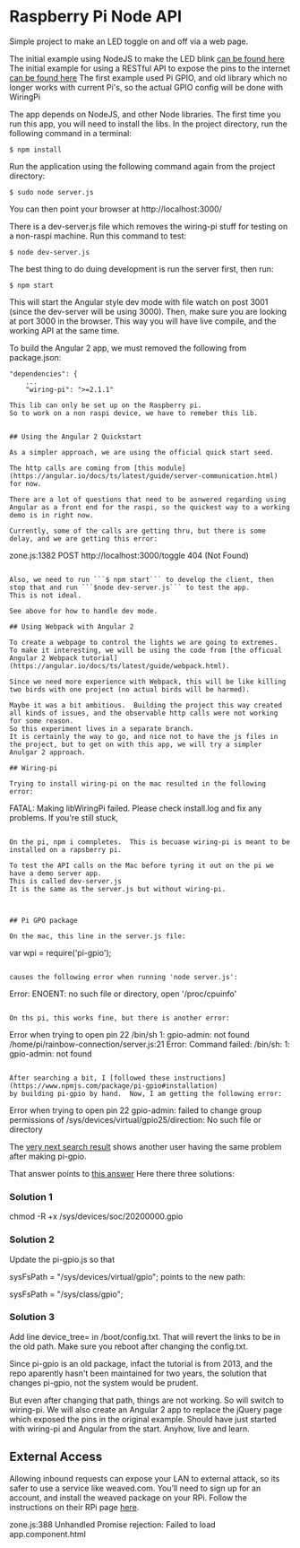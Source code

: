 # Raspberry Pi Node API

Simple project to make an LED toggle on and off via a web page.

The initial example using NodeJS to make the LED blink [can be found here](http://www.instructables.com/id/JavaScript-for-IoT-Blinking-LED-on-Raspberry-Pi-Wi/?ALLSTEPS)
The initial example for using a RESTful API to expose the pins to the internet [can be found here](http://www.robert-drummond.com/2013/05/08/how-to-build-a-restful-web-api-on-a-raspberry-pi-in-javascript-2/) 
The first example used Pi GPIO, and old library which no longer works with current Pi's, 
so the actual GPIO config will be done with WiringPi

The app depends on NodeJS, and other Node libraries.
The first time you run this app, you will need to install the libs.
In the project directory, run the following command in a terminal:
```
$ npm install
```

Run the application using the following command again from the project directory:
```
$ sudo node server.js
```

You can then point your browser at http://localhost:3000/

There is a dev-server.js file which removes the wiring-pi stuff for testing on a non-raspi machine.
Run this command to test:
```
$ node dev-server.js
```

The best thing to do duing development is run the server first, then run:
```
$ npm start
```
This will start the Angular style dev mode with file watch on post 3001 (since the dev-server will be using 3000).
Then, make sure you are looking at port 3000 in the browser.
This way you will have live compile, and the working API at the same time.

To build the Angular 2 app, we must removed the following from package.json:
```
"dependencies": {
    ...
    "wiring-pi": ">=2.1.1"

This lib can only be set up on the Raspberry pi.
So to work on a non raspi device, we have to remeber this lib.


## Using the Angular 2 Quickstart

As a simpler approach, we are using the official quick start seed.

The http calls are coming from [this module](https://angular.io/docs/ts/latest/guide/server-communication.html) for now.

There are a lot of questions that need to be asnwered regarding using Angular as a front end for the raspi, so the quickest way to a working demo is in right now.

Currently, some of the calls are getting thru, but there is some delay, and we are getting this error:
```
zone.js:1382 POST http://localhost:3000/toggle 404 (Not Found)
```

Also, we need to run ```$ npm start``` to develop the client, then stop that and run ```$node dev-server.js``` to test the app. 
This is not ideal.

See above for how to handle dev mode.

## Using Webpack with Angular 2

To create a webpage to control the lights we are going to extremes. 
To make it interesting, we will be using the code from [the officual Angular 2 Webpack tutorial](https://angular.io/docs/ts/latest/guide/webpack.html).

Since we need more experience with Webpack, this will be like killing two birds with one project (no actual birds will be harmed).

Maybe it was a bit ambitious.  Building the project this way created all kinds of issues, and the observable http calls were not working for some reason.
So this experiment lives in a separate branch.
It is certainly the way to go, and nice not to have the js files in the project, but to get on with this app, we will try a simpler Anulgar 2 approach.

## Wiring-pi

Trying to install wiring-pi on the mac resulted in the following error:
```
FATAL: Making libWiringPi failed.
Please check install.log and fix any problems. If you're still stuck,
```

On the pi, npm i comnpletes.  This is becuase wiring-pi is meant to be installed on a rapsberry pi.

To test the API calls on the Mac before tyring it out on the pi we have a demo server app.
This is called dev-server.js 
It is the same as the server.js but without wiring-pi.



## Pi GPO package

On the mac, this line in the server.js file:
```
var wpi = require('pi-gpio');
```

causes the following error when running 'node server.js':
```
Error: ENOENT: no such file or directory, open '/proc/cpuinfo'
```

On ths pi, this works fine, but there is another error:
```
Error when trying to open pin 22
/bin/sh 1: gpio-admin: not found
/home/pi/rainbow-connection/server.js:21
Error: Command failed: /bin/sh: 1: gpio-admin: not found
```

After searching a bit, I [followed these instructions](https://www.npmjs.com/package/pi-gpio#installation) 
by building pi-gpio by hand.  Now, I am getting the following error:
```
Error when trying to open pin 22
gpio-admin: failed to change group permissions of /sys/devices/virtual/gpio25/direction: 
No such file or directory

The [very next search result](https://github.com/mirceageorgescu/raspi-tank-2/issues/1) 
shows another user having the same problem after making pi-gpio.

That answer points to [this answer](http://raspberrypi.stackexchange.com/questions/27953/how-to-change-gpio-directory-for-node-js-pi-gpio)
Here there three solutions:

### Solution 1

chmod -R +x /sys/devices/soc/20200000.gpio

### Solution 2

Update the pi-gpio.js so that

sysFsPath = "/sys/devices/virtual/gpio";
points to the new path:

sysFsPath = "/sys/class/gpio";

### Solution 3

Add line device_tree= in /boot/config.txt. 
That will revert the links to be in the old path. 
Make sure you reboot after changing the config.txt.

Since pi-gpio is an old package, infact the tutorial is from 2013, 
and the repo aparently hasn't been maintained for two years, 
the solution that changes pi-gpio, not the system would be prudent.

But even after changing that path, things are not working. 
So will switch to wiring-pi.
We will also create an Angular 2 app to replace the jQuery page which exposed the pins 
in the original example.  Should have just started with wiring-pi and Angular from the start.
Anyhow, live and learn.


## External Access
Allowing inbound requests can expose your LAN to external attack, 
so its safer to use a service like weaved.com. 
You’ll need to sign up for an account, and install the weaved 
package on your RPi. Follow the instructions on their RPi page 
[here](https://developer.weaved.com/portal/members/betapi.php).


zone.js:388 Unhandled Promise rejection: Failed to load app.component.html